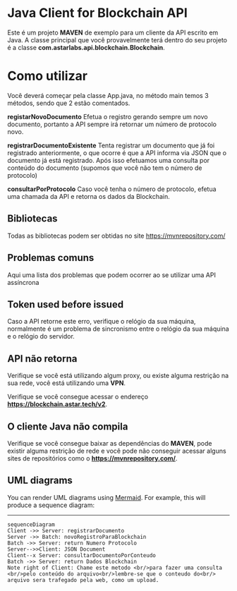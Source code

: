 # Java Client for Blockchain API

Este é um projeto **MAVEN** de exemplo para um cliente da API escrito em Java. A classe principal que você provavelmente terá dentro do seu projeto é a classe **com.astarlabs.api.blockchain.Blockchain**.

# Como utilizar

Você deverá começar pela classe App.java, no método main temos 3 métodos, sendo que 2 estão comentados.

 **registarNovoDocumento**
 Efetua o registro gerando sempre um novo documento, portanto a API sempre irá retornar um número de protocolo novo.

  **registrarDocumentoExistente**
  Tenta registrar um documento que já foi registrado anteriormente, o que ocorre é que a API informa via JSON que o documento já está registrado. Após isso efetuamos uma consulta por conteúdo do documento (supomos que você não tem o número de protocolo)

   **consultarPorProtocolo**
   Caso você tenha o número de protocolo, efetua uma chamada da API e retorna os dados da Blockchain.

## Bibliotecas

Todas as bibliotecas podem ser obtidas no site https://mvnrepository.com/

## Problemas comuns

Aqui uma lista dos problemas que podem ocorrer ao se utilizar uma API assíncrona

## Token used before issued

Caso a API retorne este erro, verifique o relógio da sua máquina, normalmente é um problema de sincronismo entre o relógio da sua máquina e o relógio do servidor.

## API não retorna

Verifique se você está utilizando algum proxy, ou existe alguma restrição na sua rede, você está utilizando uma **VPN**.

Verifique se você consegue acessar o endereço     **https://blockchain.astar.tech/v2**.

## O cliente Java não compila

Verifique se você consegue baixar as dependências do **MAVEN**, pode existir alguma restrição de rede e você pode não conseguir acessar alguns sites de repositórios como o  **https://mvnrepository.com/**. 

## UML diagrams

You can render UML diagrams using [Mermaid](https://mermaidjs.github.io/). For example, this will produce a sequence diagram:


----------


```mermaid
sequenceDiagram
Client ->> Server: registrarDocumento
Server ->> Batch: novoRegistroParaBlockchain
Batch ->> Server: return Numero Protocolo
Server-->>Client: JSON Document
Client--x Server: consultarDocumentoPorConteudo
Batch ->> Server: return Dados Blockchain
Note right of Client: Chame este metodo <br/>para fazer uma consulta <br/>pelo conteúdo do arquivo<br/>lembre-se que o conteudo do<br/> arquivo sera trafegado pela web, como um upload. 
```
